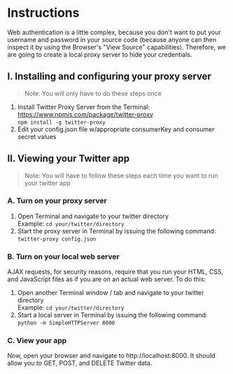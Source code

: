 # Instructions
Web authentication is a little complex, because you don't want to put your username and password in your source code (because anyone can then inspect it by using the Browser's "View Source" capabilities). Therefore, we are going to create a local proxy server to hide your credentials.
## I. Installing and configuring your proxy server
> Note: You will only have to do these steps once
1. Install Twitter Proxy Server from the Terminal: https://www.npmjs.com/package/twitter-proxy
   <br>```npm install -g twitter-proxy```
2. Edit your config.json file w/appropriate consumerKey and consumer secret values

## II. Viewing your Twitter app
> Note: You will have to follow these steps each time you want to run your twitter app
### A. Turn on your proxy server
1. Open Terminal and navigate to your twitter directory<br>Example: ```cd your/twitter/directory```
2. Start the proxy server in Terminal by issuing the following command:<br>```twitter-proxy config.json```

### B. Turn on your local web server
AJAX requests, for security reasons, require that you run your HTML, CSS, and JavaScript files as if you are on an actual web server. To do this:
1. Open another Terminal window / tab and navigate to your twitter directory<br>Example: ```cd your/twitter/directory```
2. Start a local server in Terminal by issuing the following command:<br> ```python -m SimpleHTTPServer 8000```

### C. View your app
Now, open your browser and navigate to http://localhost:8000. It should allow you to GET, POST, and DELETE Twitter data.

